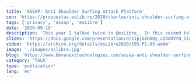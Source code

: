 ```yaml
---
title: 'ASSAP: Anti Shoulder Surfing Attack Platform'
con: 'https://propuestas.eslib.re/2020/charlas/anti-shoulder-surfing-attack-platform'
tags: ['privacy', 'assap', 'esLibre']
date: '2020-09-19'
description: 'This year I talked twice in @esLibre_. In this second talk, I exposed ASSAP (You can find it in this web´s projects section). ASSAP is an open sourced software developed to be easy to use with the objective of preventing shoulder surging attacks.'
slides: 'https://docs.google.com/presentation/d/1ipjGZHAQy_c2DdDVtN_iidngpZ5vS3H7ImAxz9CZLI8/edit?usp=sharing'
video: 'https://archive.org/details/esLibre2020/19S-P1.05.webm'
image: './images/eslibre.jpg'
blog: 'https://www.bbvanexttechnologies.com/assap-anti-shoulder-surfing-attack-platform/'
category: 'TALK'
type: 'publication'
lang: 'en'
---
```

